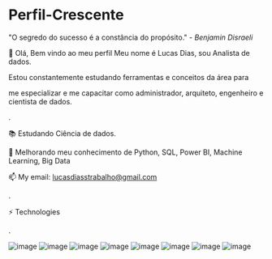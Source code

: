 # Perfil-Crescente
"O segredo do sucesso é a constância do propósito." - _Benjamin Disraeli_

👋 Olá, Bem vindo ao meu perfil
Meu nome é Lucas Dias, sou Analista de dados.

Estou constantemente estudando ferramentas e conceitos da área para

me especializar e me capacitar como administrador, arquiteto, engenheiro e cientista de dados.

.

📚 Estudando Ciência de dados.

🚀 Melhorando meu conhecimento de Python, SQL, Power BI, Machine Learning, Big Data

📫 My email: lucasdiasstrabalho@gmail.com

.

⚡ Technologies

.

![image](https://github.com/Lucasdbvd/Perfil-Crescente/assets/113057108/c3cf3dc0-fa23-41ea-af7b-ae2206869680)
![image](https://github.com/Lucasdbvd/Perfil-Crescente/assets/113057108/736f59b5-a4c6-4f1c-912a-5ddb4ec5068f)
![image](https://github.com/Lucasdbvd/Perfil-Crescente/assets/113057108/d344f5c8-769a-444d-9f5f-3327c0cd64c9)
![image](https://github.com/Lucasdbvd/Perfil-Crescente/assets/113057108/33e3c26f-7697-4018-aaf0-ee446aa37b77)
![image](https://github.com/Lucasdbvd/Perfil-Crescente/assets/113057108/f4dc517a-7013-4995-bd26-441f9014b0ac)
![image](https://github.com/Lucasdbvd/Perfil-Crescente/assets/113057108/ad3ab90a-5455-4f29-8d1b-c0cc04dd00c3)
![image](https://github.com/Lucasdbvd/Perfil-Crescente/assets/113057108/d6e1d157-e41c-45ee-b4f4-cf9ffae12890)
![image](https://github.com/Lucasdbvd/Perfil-Crescente/assets/113057108/b2fe3c9a-df13-4c00-b650-c2dd8669b0c5)
